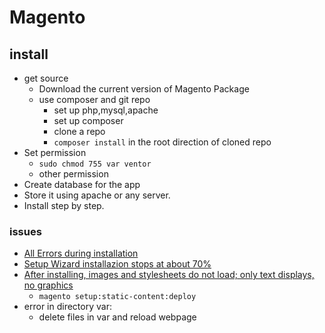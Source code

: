 # Magento

## install
* get source
	* Download the current version of Magento Package
	* use composer and git repo
		* set up php,mysql,apache
		* set up composer
		* clone a repo
		* `composer install` in the root direction of cloned repo
* Set permission
	* `sudo chmod 755 var ventor`
	* other permission
* Create database for the app
* Store it using apache or any server.
* Install step by step.

### issues
* [All Errors during installation](http://devdocs.magento.com/guides/v2.1/install-gde/trouble/php/tshoot_install-main.html)
* [Setup Wizard installazion stops at about 70%](http://devdocs.magento.com/guides/v2.1/install-gde/trouble/php/tshoot_70pct.html)
* [After installing, images and stylesheets do not load; only text displays, no graphics](http://devdocs.magento.com/guides/v2.1/install-gde/trouble/tshoot_no-styles.html)
    * `magento setup:static-content:deploy`
* error in directory var:
    * delete files in var and reload webpage
